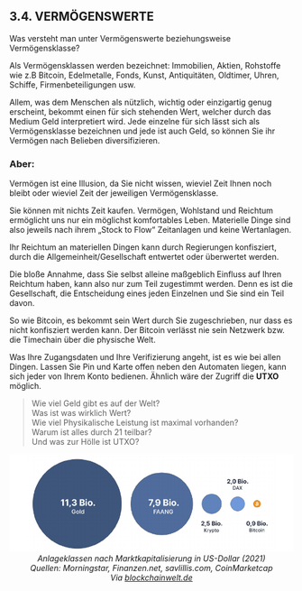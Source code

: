 ## 3.4. VERMÖGENSWERTE

Was versteht man unter Vermögenswerte beziehungsweise Vermögensklasse?

Als Vermögensklassen werden bezeichnet: Immobilien, Aktien, Rohstoffe wie z.B Bitcoin, Edelmetalle, Fonds, Kunst, Antiquitäten, Oldtimer,
Uhren, Schiffe, Firmenbeteiligungen usw.

Allem, was dem Menschen als nützlich, wichtig oder einzigartig genug erscheint, bekommt einen für sich stehenden Wert, welcher durch das Medium Geld interpretiert wird. Jede einzelne für sich lässt sich als Vermögensklasse bezeichnen und jede ist auch Geld, so können Sie ihr Vermögen nach Belieben diversifizieren.

### Aber:

Vermögen ist eine Illusion, da Sie nicht wissen, wieviel Zeit Ihnen noch bleibt oder wieviel Zeit der jeweiligen Vermögensklasse.

Sie können mit nichts Zeit kaufen. Vermögen, Wohlstand und Reichtum ermöglicht uns nur ein möglichst komfortables Leben. Materielle Dinge sind also jeweils nach ihrem „Stock to Flow“ Zeitanlagen und keine Wertanlagen.

Ihr Reichtum an materiellen Dingen kann durch Regierungen konfisziert, durch die Allgemeinheit/Gesellschaft entwertet oder überwertet werden.

Die bloße Annahme, dass Sie selbst alleine maßgeblich Einfluss auf Ihren Reichtum haben, kann also nur zum Teil zugestimmt werden. Denn es ist die Gesellschaft, die Entscheidung eines jeden Einzelnen und Sie sind ein Teil davon.

So wie Bitcoin, es bekommt sein Wert durch Sie zugeschrieben, nur dass es nicht konfisziert werden kann. Der Bitcoin verlässt nie sein Netzwerk bzw. die Timechain über die physische Welt.

Was Ihre Zugangsdaten und Ihre Verifizierung angeht, ist es wie bei allen Dingen. Lassen Sie Pin und
Karte offen neben den Automaten liegen, kann sich jeder von Ihrem Konto bedienen. Ähnlich wäre der Zugriff die **UTXO** möglich.

> Wie viel Geld gibt es auf der Welt?<br>
> Was ist was wirklich Wert?<br>
> Wie viel Physikalische Leistung ist maximal vorhanden?<br>
> Warum ist alles durch 21 teilbar?<br>
> Und was zur Hölle ist UTXO?<br>


<center>

![Anlageklassen nach Marktkapitalisierung](assets/anlageklassen.png)<br>
*Anlageklassen nach Marktkapitalisierung in US-Dollar (2021)<br>
Quellen: Morningstar, Finanzen.net, savlillis.com, CoinMarketcap <br>
Via [blockchainwelt.de](https://blockchainwelt.de/)*

</center>
